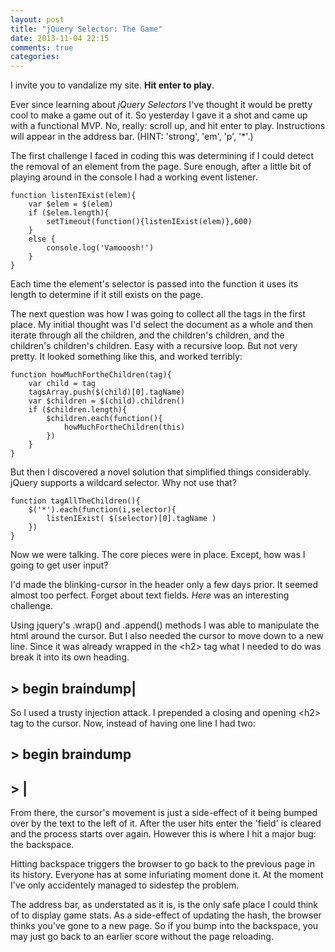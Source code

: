 ```yaml
---
layout: post
title: "jQuery Selector: The Game"
date: 2013-11-04 22:15
comments: true
categories: 
---
```

I invite you to vandalize my site. **Hit enter to play**.

Ever since learning about *jQuery Selectors* I've thought it would be pretty cool to make a game out of it. So yesterday I gave it a shot and came up with a functional MVP. No, really: scroll up, and hit enter to play. Instructions will appear in the address bar. (HINT: 'strong', 'em', 'p', '*'.)

The first challenge I faced in coding this was determining if I could detect the removal of an element from the page. Sure enough, after a little bit of playing around in the console I had a working event listener. 

	function listenIExist(elem){
		var $elem = $(elem)
		if ($elem.length){
			setTimeout(function(){listenIExist(elem)},600)
		}
		else {
			console.log('Vamooosh!')
		}
	}

Each time the element's selector is passed into the function it uses its length to determine if it still exists on the page.

The next question was how I was going to collect all the tags in the first place. My initial thought was I'd select the document as a whole and then iterate through all the children, and the children's children, and the children's children's children. Easy with a recursive loop. But not very pretty. It looked something like this, and worked terribly:

	function howMuchFortheChildren(tag){
		var child = tag
		tagsArray.push($(child)[0].tagName)
		var $children = $(child).children()
		if ($children.length){
			$children.each(function(){
				howMuchFortheChildren(this)
			})
		}
	}

But then I discovered a novel solution that simplified things considerably. jQuery supports a wildcard selector. Why not use that?

	function tagAllTheChildren(){
		$('*').each(function(i,selector){
			listenIExist( $(selector)[0].tagName )
		})
	}

Now we were talking. The core pieces were in place. Except, how was I going to get user input?

I'd made the blinking-cursor in the header only a few days prior. It seemed almost too perfect. Forget about text fields. *Here* was an interesting challenge.

Using jquery's .wrap() and .append() methods I was able to manipulate the html around the cursor. But I also needed the cursor to move down to a new line. Since it was already wrapped in the \<h2> tag what I needed to do was break it into its own heading.
    <h2>> begin braindump<span id="blinking-cursor">|</span></h2>
So I used a trusty injection attack. I prepended a closing and opening \<h2> tag to the cursor. Now, instead of having one line I had two:
    <h2>> begin braindump</h2>
    <h2>> <span id="blinking-cursor">|</span></h2>

From there, the cursor's movement is just a side-effect of it being bumped over by the text to the left of it. After the user hits enter the 'field' is cleared and the process starts over again. However this is where I hit a major bug: the backspace.

Hitting backspace triggers the browser to go back to the previous page in its  history. Everyone has at some infuriating moment done it. At the moment I've only accidentely managed to sidestep the problem.

The address bar, as understated as it is, is the only safe place I could think of to display game stats. As a side-effect of updating the hash, the browser thinks you've  gone to a new page. So if you bump into the backspace, you may just go back to an earlier score without the page reloading.